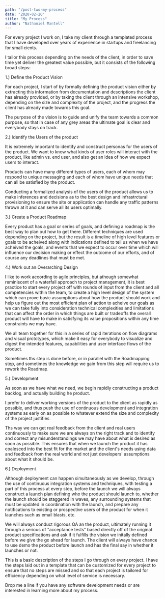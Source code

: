 ```yaml
---
path: "/post-two-my-process"
date: "2020-02-20"
title: "My Process"
author: "Nathaniel Mantell"
---
```


For every project I work on, I take my client through a templated process that I have developed over years of experience in startups and freelancing for small cients.

I tailor this process depending on the needs of the client, in order to save time yet deliver the greatest value possible, but it consists of the following broad steps:

1.) Define the Product Vision

For each project, I start of by formally defining the product vision either by extracting this information from documentation and descriptions the client has already provided, or by taking the client through an intensive workshop, depending on the size and complexity of the project, and the progress the client has already made towards this goal.

The purpose of the vision is to guide and unify the team towards a common purpose, so that in case of any grey areas the ultimate goal is clear and everybody stays on track.

2.) Identify the Users of the product

It is extremely important to identify and construct personas for the users of the product. We want to know what kinds of user roles will interact with the product, like admin vs. end user, and also get an idea of how we expect users to interact.

Products can have many different types of users, each of whom may respond to unique messaging and each of whom have unique needs that can all be satisfied by the product.

Conducting a formalized analysis of the users of the product allows us to make inferences and decisions as to the best design and infrastrctural provisioning to ensure the site or application can handle any traffic patterns thrown at it and can serve all its users optimally.

3.) Create a Product Roadmap

Every product has a goal or series of goals, and defining a roadmap is the best way to plan out how to get there. Different techniques are used depending on the project, but the result is a timeline of high level features or goals to be acheived along with indications defined to tell us when we have acheived the goals, and events that we expect to occur over time which will influence our decision making or effect the outcome of our efforts, and of course any deadlines that must be met.

4.) Work out an Overarching Design

I like to work according to agile principles, but athough somewhat reminiscent of a waterfall approach to project management, it is best practice to start every project off with rounds of input from the client and all competencies within the team, to create a high level design of the system which can prove basic assumptions about how the product should work and help us figure out the most efficient plan of action to acheive our goals as we can take fully into consideration technical complexities and limitations that can affect the order in which things are built or tradeoffs the overall product will have to make in satisfying its value propositions within any time constraints we may have.

We all team together for this in a series of rapid iterations on flow diagrams and visual prototypes, which make it easy for everybody to visualize and digest the intended features, capabilities and user interface flows of the product.

Sometimes ths step is done before, or in parallel with the Roadmapping step, and sometimes the knowledge we gain from this step will require us to rework the Roadmap.

5.) Development

As soon as we have what we need, we begin rapidly constructing a product backlog, and actually building he product.

I prefer to deliver working versions of the product to the client as rapidly as possible, and thus push the use of continuous development and integration systems as early on as possible to whatever extend the size and complexity of the project justifies.

Ths way we can get real feedback from the client and real users continuously to make sure we are always on the right track and to identify and correct any misunderstandings we may have about what is desired as soon as possible. This ensures that when we launch the product it has coalesced into the best fit for the market and the client's needs using data and feedback from the real world and not just developers' assumptions about what it should be.

6.) Deployment

Although deployment can happen simultaneously as we develop, through the use of continuous integration systems and techniques, with testing a part of this process at every step, before the launch we will always construct a launch plan defining who the product should launch to, whether the launch should be staggered in waves, any surrounding systems that must be updated in coordination with the launch, and prepare any notifications to existing or prospective users of the product for when it launches such as email blasts, etc.

We will always conduct rigorous QA an the product, ultimately running it through a serious of "acceptance tests" based directly off of the original product specifications and ask if it fulfills the vision we initally defined before we give the go ahead for launch. The client will always have chance to use demo the product before launch and has the final say in whether it launches or not.

This is a basic description of the steps I go through on every project. I have the steps laid out in a template that can be customized for every project to ensure that no steps are missed and so that each project is tailored for efficiency depending on what level of service is necessary.

Drop me a line if you have any software development needs or are interested in learning more about my process.
